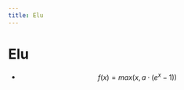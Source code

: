 ```yaml
---
title: Elu
---
```


# Elu
- $$f(x) = max(x, a \cdot (e^x-1))$$






















































